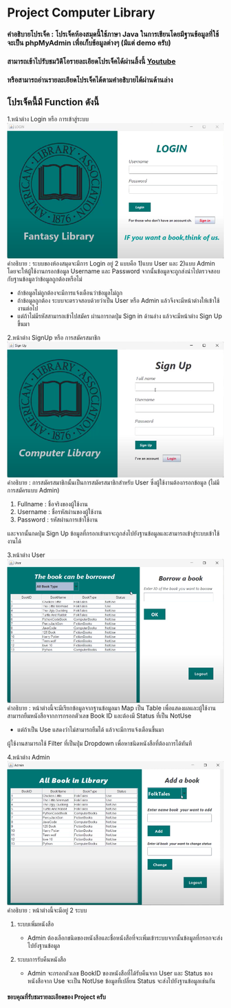 # Project Computer Library
### คำอธิบายโปรเจ็ค : โปรเจ็คห้องสมุดนี้ใช้ภาษา Java ในการเขียนโดยมีฐานข้อมูลที่ใช้จะเป็น phpMyAdmin เพื่อเก็บข้อมูลต่างๆ (มีแต่ demo ครับ)
### สามารถเข้าไปรับชมวิดีโอรายละเอียดโปรเจ็คได้ผ่านลิ้งนี้ [Youtube](https://www.youtube.com/watch?v=Nx55upIq5hY&t=15s)
### หรือสามารถอ่านรายละเอียดโปรเจ็คได้ตามคำอธิบายได้ผ่านด้านล่าง
## โปรเจ็คนี้มี Function ดังนี้
1.หน้าต่าง Login หรือ การเข้าสู่ระบบ
![Login](asset/Login.png)
คำอธิบาย : ระบบของห้องสมุดจะมีการ Login อยู่ 2 แบบคือ 1)แบบ User และ 2)แบบ Admin โดยจะให้ผู้ใช้งานกรอกข้อมูล Username และ Password จากนั้นข้อมูลจะถูกส่งนำไปตรวจสอบกับฐานข้อมูลว่าข้อมูลถูกต้องหรือไม่

* ถ้าข้อมูลไม่ถูกต้องจะมีการแจ้งเตือนว่าข้อมูลไม่ถูก
* ถ้าข้อมูลถูกต้อง ระบบจะตรวจสอบด้วยว่าเป็น User หรือ Admin แล้วจึงจะมีหน้าต่างให้เข้าใช้งานต่อไป
* แต่ถ้าไม่มีรหัสสามารถเข้าไปสมัคร ผ่านการกดปุ่ม Sign in ด้านล่าง แล้วจะมีหน้าต่าง Sign Up ขึ้นมา

2.หน้าต่าง SignUp หรือ การสมัครสมาชิก
![SignUp](asset/SignUp.png)
คำอธิบาย : การสมัครสมาชิกนั้นเป็นการสมัครสมาชิกสำหรับ User ซึ่งผู้ใช้งานต้องกรอกข้อมูล (ไม่มีการสมัครแบบ Admin)

1. Fullname : ชื่อจริงของผู้ใช้งาน
2. Username : ชื่อรหัสผ่านของผู้ใช้งาน
3. Password : รหัสผ่านการเข้าใช้งาน

และจากนั้นกดปุ่ม Sign Up ข้อมูลที่กรอกเข้ามาจะถูกส่งไปยังฐานข้อมูลและสามารถเข้าสู่ระบบเข้าใช้งานได้

3.หน้าต่าง User
![User](asset/User.png)
คำอธิบาย : หน้าต่างนี้จะมีเรียกข้อมูลจากฐานข้อมูลมา Map เป็น Table เพื่อแสดงผลและผู้ใช้งานสามารถยืมหนังสือจากการกรอกตัวเลข Book ID และต้องมี Status ที่เป็น NotUse 
* แต่ถ้าเป็น Use แสดงว่าไม่สามารถยืมได้ แล้วจะมีการแจ้งเตือนขึ้นมา

ผู้ใช้งานสามารถใช้ Filter ที่เป็นปุ่ม Dropdown เพื่อหาชนิดหนังสือที่ต้องการได้ทันที

4.หน้าต่าง Admin 
![Admin](asset/Admin.png)
คำอธิบาย : หน้าต่างนี้จะมีอยู่ 2 ระบบ
1. ระบบเพิ่มหนังสือ
    * Admin ต้องเลือกชนิดของหนังสือและชื่อหนังสือที่จะเพิ่มเข้าระบบจากนั้นข้อมูลที่กรอกจะส่งไปยังฐานข้อมูล

2. ระบบการรับคืนหนังสือ
    * Admin จะกรอกตัวเลข BookID ของหนังสือที่ได้รับคืนจาก User และ Status ของหนังสือจาก Use จะเป็น NotUse ข้อมูลที่เปลี่ยน Status จะส่งไปยังฐานข้อมูลเช่นกัน

#### ขอบคุณที่รับชมรายละเอียดของ Project ครับ






